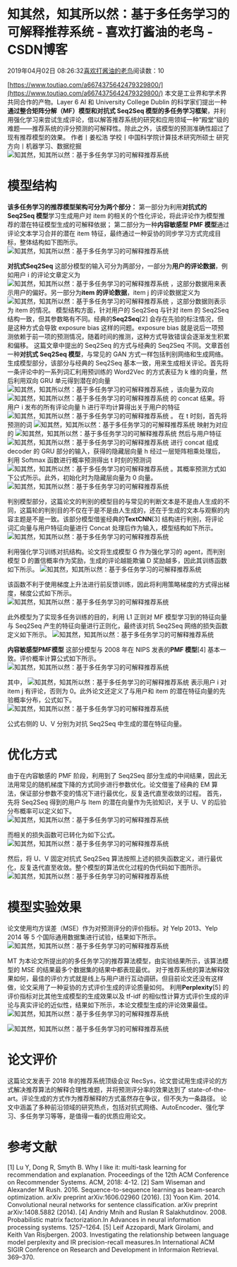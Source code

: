 
# 知其然，知其所以然：基于多任务学习的可解释推荐系统 - 喜欢打酱油的老鸟 - CSDN博客


2019年04月02日 08:26:32[喜欢打酱油的老鸟](https://me.csdn.net/weixin_42137700)阅读数：10


[https://www.toutiao.com/a6674375642479329800/](https://www.toutiao.com/a6674375642479329800/)
本文是工业界和学术界共同合作的产物。Layer 6 AI 和 University College Dublin 的科学家们提出一种**通过整合矩阵分解（MF）模型和对抗式 Seq2Seq 模型的多任务学习框架**，并利用强化学习来尝试生成评论，借以解答推荐系统的研究和应用领域一种“殿堂”级的难题——推荐系统的评分预测的可解释性。除此之外，该模型的预测准确性超过了现有推荐模型的效果。
作者丨姜松浩
学校丨中国科学院计算技术研究所硕士
研究方向丨机器学习、数据挖掘
![知其然，知其所以然：基于多任务学习的可解释推荐系统](http://p1.pstatp.com/large/pgc-image/bfe3c25de4af435a88483beac1879984)


# 模型结构
**该多任务学习的推荐模型架构可分为两个部分：**
第一部分为利用**对抗式的 Seq2Seq 模型**学习生成用户对 item 的相关的个性化评论，将此评论作为模型推荐的潜在特征模型生成的可解释依据；
第二部分为一种**内容敏感型 PMF 模型**通过评论文本学习合并的潜在 item 特征，最终通过一种妥协的同步学习方式完成目标，整体结构如下图所示。
![知其然，知其所以然：基于多任务学习的可解释推荐系统](http://p1.pstatp.com/large/pgc-image/d40fc6735e7e40508575377948d8258c)

**对抗式Seq2Seq**
这部分模型的输入可分为两部分，一部分为**用户的评论数据**，例如用户 i 的评论文章定义为
![知其然，知其所以然：基于多任务学习的可解释推荐系统](http://p3.pstatp.com/large/pgc-image/bd521935ddc24b0bb808594c5ac4f6e9)
，这部分数据用来表示用户的偏好。另一部分为**item 的评论数据**，item j 的评论数据定义为
![知其然，知其所以然：基于多任务学习的可解释推荐系统](http://p3.pstatp.com/large/pgc-image/8fe5aab40b5b4df494096d18f97b7803)
，这部分数据则表示为 item 的情况。
模型结构方面，针对用户的 Seq2Seq 与针对 item 的 Seq2Seq 结构一致，但其参数略有不同。经典的**Seq2Seq**[2] 会存在先验的标注情况，但是这种方式会导致 exposure bias 这样的问题。exposure bias 就是说后一项预测依赖于前一项的预测情况，随着时间的推测，这种方式导致错误会逐渐发生积累和偏移。
这篇文章中提出的 Seq2Seq 的方式与经典的 Seq2Seq 不同。文章首创一种**对抗式 Seq2Seq 模型**，与常见的 GAN 方式一样包括判别网络和生成网络。
生成模型部分，该部分与经典的 Seq2Seq 基本一致，用来生成相关评论。首先将一条评论中的一系列词汇利用预训练的 Word2Vec 的方式表征为 k 维的向量，然后利用双向 GRU 单元得到潜在的向量
![知其然，知其所以然：基于多任务学习的可解释推荐系统](http://p1.pstatp.com/large/pgc-image/78b761e83d4c481bb2b54280810afa0c)
，该向量为双向
![知其然，知其所以然：基于多任务学习的可解释推荐系统](http://p1.pstatp.com/large/pgc-image/78b761e83d4c481bb2b54280810afa0c)
的 concat 结果。将用户 i 发布的所有评论向量 h 进行平均计算得出关于用户的特征
![知其然，知其所以然：基于多任务学习的可解释推荐系统](http://p3.pstatp.com/large/pgc-image/0faae0ac193a446a9083c83a6f994582)
。
在 t 时刻，首先将预测的词
![知其然，知其所以然：基于多任务学习的可解释推荐系统](http://p3.pstatp.com/large/pgc-image/21ef0f329b8f4b28b8db02918f8023c6)
映射为对应的
![知其然，知其所以然：基于多任务学习的可解释推荐系统](http://p1.pstatp.com/large/pgc-image/bbb259f0634d4785a09c33d0c2c5150e)
然后与用户特征
![知其然，知其所以然：基于多任务学习的可解释推荐系统](http://p3.pstatp.com/large/pgc-image/0faae0ac193a446a9083c83a6f994582)
进行 concat 组成 decoder 的 GRU 部分的输入，获得的隐藏层向量 h 经过一层矩阵相乘处理后，利用 Softmax 函数进行概率预测得出 t 时刻的预测词
![知其然，知其所以然：基于多任务学习的可解释推荐系统](http://p1.pstatp.com/large/pgc-image/b7ac957edda142b4ace1f372a6cf6171)
。其概率预测方式如下公式所示。此外，初始化时为隐藏层向量为 0 向量。
![知其然，知其所以然：基于多任务学习的可解释推荐系统](http://p1.pstatp.com/large/pgc-image/65469a4ed307440aac0876e851ffeba3)

判别模型部分，这篇论文的判别的模型目的与常见的判断文本是不是由人生成的不同，这篇轮的判别目的不仅在于是不是由人生成的，还在于生成的文本与观察的内容主题是不是一致。该部分模型借鉴经典的**TextCNN**[3] 结构进行判别，将评论词汇向量与用户特征向量进行 Concat 处理后作为输入，模型结构如下所示。
![知其然，知其所以然：基于多任务学习的可解释推荐系统](http://p3.pstatp.com/large/pgc-image/d18fb4c56aa74d7c91c459ad838944eb)

利用强化学习训练对抗结构。论文将生成模型 G 作为强化学习的 agent，而判别模型 D 的置信概率作为奖励，生成的评论越能欺骗 D 奖励越多，因此其训练函数如下所示。
![知其然，知其所以然：基于多任务学习的可解释推荐系统](http://p3.pstatp.com/large/pgc-image/4055e6c0e8404bfcb5f45bcfe7cdfcc8)

该函数不利于使用梯度上升法进行前反馈训练，因此将利用策略梯度的方式得出梯度，梯度公式如下所示。
![知其然，知其所以然：基于多任务学习的可解释推荐系统](http://p9.pstatp.com/large/pgc-image/f6a2bed29fad4228a8dc30d42af6bd3d)

此外模型为了实现多任务训练的目的，利用 L1 正则对 MF 模型学习到的特征向量与 Seq2Seq 产生的特征向量进行正则化，最终该对抗 Seq2Seq 网络的损失函数定义如下所示。
![知其然，知其所以然：基于多任务学习的可解释推荐系统](http://p3.pstatp.com/large/pgc-image/51b0e7346a5d4f149fe387ec19261b98)

**内容敏感型PMF模型**
这部分模型与 2008 年在 NIPS 发表的**PMF 模型**[4] 基本一致。评价概率计算公式如下所示。
![知其然，知其所以然：基于多任务学习的可解释推荐系统](http://p1.pstatp.com/large/pgc-image/ea4f66a1ded84eec9efa235d74d16d8c)

其中，
![知其然，知其所以然：基于多任务学习的可解释推荐系统](http://p3.pstatp.com/large/pgc-image/9a876ea19f724f6eae1e078facc09b7e)
表示用户 i 对 item j 有评论，否则为 0。此外论文还定义了与用户和 item 的潜在特征向量的先验概率分布，公式如下。
![知其然，知其所以然：基于多任务学习的可解释推荐系统](http://p1.pstatp.com/large/pgc-image/e13ead8e9bf94c8fadc73cc93f121540)

公式右侧的 U、V 分别为对抗 Seq2Seq 中生成的潜在特征向量。
# 优化方式
由于在内容敏感的 PMF 阶段，利用到了 Seq2Seq 部分生成的中间结果，因此无法用常见的随机梯度下降的方式同步进行参数优化。论文借鉴了经典的 EM 算法，保证部分参数不变的情况下进行最优化，反复迭代直至收敛的过程。
首先，先将 Seq2Seq 得到的用户与 Item 的潜在向量作为先验知识，关于 U、V 的后验分布概率可以定义如下。
![知其然，知其所以然：基于多任务学习的可解释推荐系统](http://p1.pstatp.com/large/pgc-image/dc7c979ffa5f487893730515460d9814)

而相关的损失函数可已转化为如下公式。
![知其然，知其所以然：基于多任务学习的可解释推荐系统](http://p3.pstatp.com/large/pgc-image/92d54042317841caa872f5e4e2e86fa5)

然后，将 U、V 固定对抗式 Seq2Seq 算法按照上述的损失函数定义，进行最优化，反复迭代直至收敛。整个模型的算法优化过程的伪代码如下图所示。
![知其然，知其所以然：基于多任务学习的可解释推荐系统](http://p1.pstatp.com/large/pgc-image/ed1d6bd5d85b4850bf2a9d7332d522c3)


# 模型实验效果
论文使用均方误差（MSE）作为对预测评分的评价指标。对 Yelp 2013、Yelp 2014 等 5 个国际通用数据集进行试验，结果如下所示。
![知其然，知其所以然：基于多任务学习的可解释推荐系统](http://p3.pstatp.com/large/pgc-image/0f2d30c55cac4a5aa79ed7d8dfad55c3)

MT 为本论文所提出的的多任务学习的推荐算法模型，由实验结果所示，该算法模型的 MSE 的结果最多个数据集的结果中都表现最优。
对于推荐系统的算法解释效果如何，最佳的评价方式就是线上与用户进行互动调研。但目前论文还没有这样做，论文采用了一种妥协的方式评价生成的评论质量如何。
利用**Perplexity**[5] 的评价指标对比其他生成模型的生成效果以及 tf-idf 的相似性计算方式评价生成的评论与真实评论的近似性，结果如下所示，本论文模型生成的评论效果最佳。
![知其然，知其所以然：基于多任务学习的可解释推荐系统](http://p1.pstatp.com/large/pgc-image/003fc7afc7a04f88b892557e2c0be9c8)

![知其然，知其所以然：基于多任务学习的可解释推荐系统](http://p1.pstatp.com/large/pgc-image/f38c92917ae34f6b912fa1f1956f3293)

# 论文评价
这篇论文发表于 2018 年的推荐系统顶级会议 RecSys，论文尝试用生成评论的方式解决推荐算法的解释合理性难题，并将预测评分率的效果达到了 state-of-the-art。评论生成的方式作为推荐解释的方式虽然存在争议，但不失为一条路径。
论文中涵盖了多种前沿领域的研究热点，包括对抗式网络、AutoEncoder、强化学习、多任务学习等等，是值得一看的优质应用论文。
# 参考文献
[1] Lu Y, Dong R, Smyth B. Why I like it: multi-task learning for recommendation and explanation. Proceedings of the 12th ACM Conference on Recommender Systems. ACM, 2018: 4-12.
[2] Sam Wiseman and Alexander M Rush. 2016. Sequence-to-sequence learning as beam-search optimization. arXiv preprint arXiv:1606.02960 (2016).
[3] Yoon Kim. 2014. Convolutional neural networks for sentence classification. arXiv preprint arXiv:1408.5882 (2014).
[4] Andriy Mnih and Ruslan R Salakhutdinov. 2008. Probabilistic matrix factorization.In Advances in neural information processing systems. 1257–1264.
[5] Leif Azzopardi, Mark Girolami, and Keith Van Risjbergen. 2003. Investigating the relationship between language model perplexity and IR precision-recall measures.In International ACM SIGIR Conference on Research and Development in Informaion Retrieval. 369–370.

